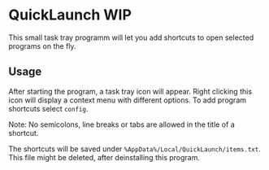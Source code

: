# QuickLaunch WIP

This small task tray programm will let you add shortcuts to open selected programs on the fly.

## Usage
After starting the program, a task tray icon will appear. Right clicking this icon will display a context menu with different options.
To add program shortcuts select `config`.

Note: No semicolons, line breaks or tabs are allowed in the title of a shortcut.

The shortcuts will be saved under `%AppData%/Local/QuickLaunch/items.txt`. This file might be deleted, after deinstalling this program.
